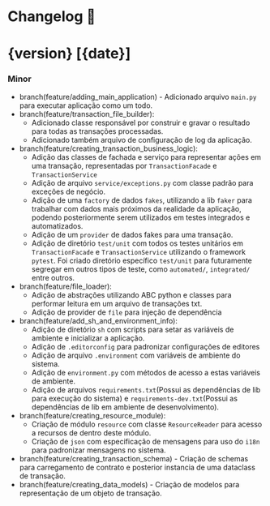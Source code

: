 # Changelog :newspaper:

# {version} [{date}]

### Minor
   - branch(feature/adding_main_application) - Adicionado arquivo `main.py` para executar aplicação como um todo.
   - branch(feature/transaction_file_builder):
        - Adicionado classe responsável por construir e gravar o resultado para todas as transações processadas.
        - Adicionado também arquivo de configuração de log da aplicação.
   - branch(feature/creating_transaction_business_logic):
        - Adição das classes de fachada e serviço para representar ações em uma transação, representadas por `TransactionFacade` e `TransactionService`
        - Adição de arquivo `service/exceptions.py` com classe padrão para exceções de negócio.
        - Adição de uma `factory` de dados `fakes`, utilizando a lib `faker` para trabalhar com dados mais próximos da realidade da aplicação, podendo posteriormente serem utilizados em testes integrados e automatizados.
        - Adição de um `provider` de dados fakes para uma transação.
        - Adição de diretório `test/unit` com todos os testes unitários em `TransactionFacade` e `TransactionService` utilizando o framework `pytest`. Foi criado diretório específico `test/unit` para futuramente segregar em outros tipos de teste, como `automated/`, `integrated/` entre outros.
   - branch(feature/file_loader):
        - Adição de abstrações utilizando ABC python e classes para performar leitura em um arquivo de transações txt.
        - Adição de provider de `file` para injeção de dependência 
   - branch(feature/add_sh_and_environment_info):
        - Adição de diretório `sh` com scripts para setar as variáveis de ambiente e inicializar a aplicação.
        - Adição de `.editorconfig` para padronizar configurações de editores
        - Adição de arquivo `.environment` com variáveis de ambiente do sistema.
        - Adição de `environment.py` com métodos de acesso a estas variáveis de ambiente.
        - Adição de arquivos `requirements.txt`(Possui as dependências de lib para execução do sistema) e `requirements-dev.txt`(Possui as dependências de lib em ambiente de desenvolvimento).  
   - branch(feature/creating_resource_module):
        - Criação de módulo `resource` com classe `ResourceReader` para acesso a recursos de dentro deste módulo.
        - Criação de `json` com especificação de mensagens para uso do `i18n` para padronizar mensagens no sistema.
   - branch(feature/creating_transaction_schema) - Criação de schemas para carregamento de contrato e posterior instancia de uma dataclass de transação. 
   - branch(feature/creating_data_models) - Criação de modelos para representação de um objeto de transação.

